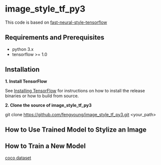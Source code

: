 # image_style_tf_py3

This code is based on [fast-neural-style-tensorflow](https://github.com/hzy46/fast-neural-style-tensorflow)

## Requirements and Prerequisites

- python 3.x
- tensorflow >= 1.0

## Installation

**1. Install TensorFlow**

See [Installing TensorFlow](https://www.tensorflow.org/install/) for instructions on how to install the release binaries or how to build from source.

**2. Clone the source of image_style_tf_py3**

git clone https://github.com/fengyoung/image_style_tf_py3.git <your_path>

## How to Use Trained Model to Stylize an Image






## How to Train a New Model

[coco dataset](http://pan.baidu.com/s/1c2thNGG)
